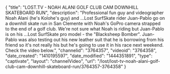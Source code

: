 {
    "title": "LOST.TV - NOAH ALANI GOLF CLUB CAM DOWNHILL SKATEBOARD RUN",
    "description": "Professional fun guy and videographer Noah Alani (he's Kolohe's guy) and ...Lost SurfSkate rider Juan-Pablo go on a downhill skate run in San Clemente with Noah's GoPro camera strapped to the end of a golf club. We're not sure what Noah is riding but Juan-Pablo is on his ...Lost SurfSkate pro model - the \"Blacksheep Bomber\". Juan-Pablo was also testing out his new leather suit that he is borrowing from his friend so it's not really his but he's going to use it in his race next weekend. Check the video below.",
    "channelid": "3764357",
    "videoid": "3764358",
    "date_created": "1410195597",
    "date_modified": "1444351891",
    "type": "captivate",
    "layout": "channelVideo",
    "url": "\/lost\/lost-tv-noah-alani-golf-club-cam-downhill-skateboard-run\/3764357-3764358"
}